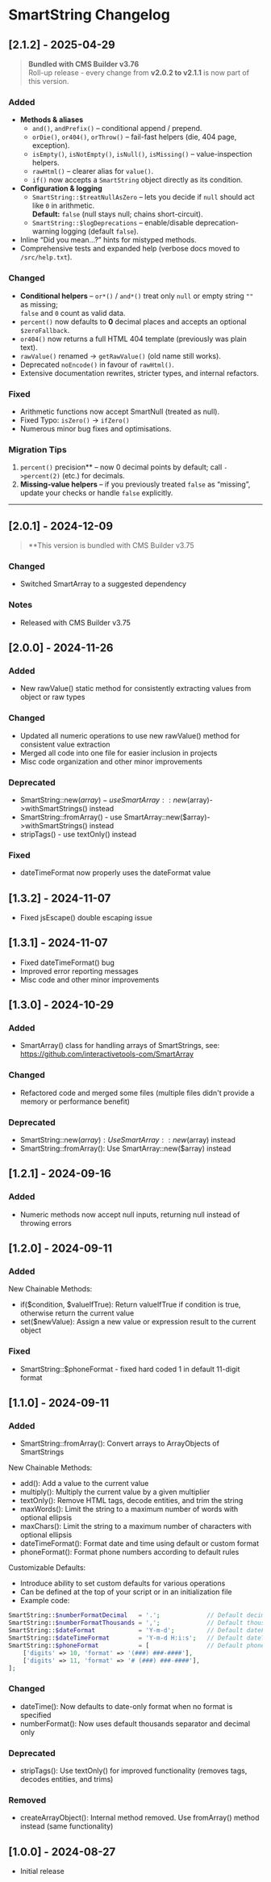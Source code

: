 # SmartString Changelog

## [2.1.2] - 2025-04-29

> **Bundled with CMS Builder v3.76**  
> Roll-up release - every change from **v2.0.2 to v2.1.1** is now part of this version.

### Added
- **Methods & aliases**
  - `and()`, `andPrefix()` – conditional append / prepend.
  - `orDie()`, `or404()`, `orThrow()` – fail-fast helpers (die, 404 page, exception).
  - `isEmpty()`, `isNotEmpty()`, `isNull()`, `isMissing()` – value-inspection helpers.
  - `rawHtml()` – clearer alias for `value()`.
  - `if()` now accepts a `SmartString` object directly as its condition.
- **Configuration & logging**
  - `SmartString::$treatNullAsZero` – lets you decide if `null` should act like `0` in arithmetic.  
    **Default:** `false` (null stays null; chains short-circuit).
  - `SmartString::$logDeprecations` – enable/disable deprecation-warning logging (default `false`).
- Inline “Did you mean…?” hints for mistyped methods.
- Comprehensive tests and expanded help (verbose docs moved to `/src/help.txt`).

### Changed
- **Conditional helpers** – `or*()` / `and*()` treat only `null` or empty string `""` as missing;  
  `false` and `0` count as valid data.
- `percent()` now defaults to **0** decimal places and accepts an optional `$zeroFallback`.
- `or404()` now returns a full HTML 404 template (previously was plain text).
- `rawValue()` renamed → `getRawValue()` (old name still works).
- Deprecated `noEncode()` in favour of `rawHtml()`.
- Extensive documentation rewrites, stricter types, and internal refactors.

### Fixed
- Arithmetic functions now accept SmartNull (treated as null).
- Fixed Typo: `isZero()` → `ifZero()`
- Numerous minor bug fixes and optimisations.

### Migration Tips
1. `percent()` precision** – now 0 decimal points by default; call `->percent(2)` (etc.) for decimals.
2. **Missing-value helpers** – if you previously treated `false` as “missing”, update your checks or handle `false` explicitly.

---

## [2.0.1] - 2024-12-09

> **This version is bundled with CMS Builder v3.75

### Changed
- Switched SmartArray to a suggested dependency

### Notes
- Released with CMS Builder v3.75

## [2.0.0] - 2024-11-26

### Added
- New rawValue() static method for consistently extracting values from object or raw types

### Changed
- Updated all numeric operations to use new rawValue() method for consistent value extraction
- Merged all code into one file for easier inclusion in projects
- Misc code organization and other minor improvements

### Deprecated
- SmartString::new($array) - use SmartArray::new($array)->withSmartStrings() instead
- SmartString::fromArray() - use SmartArray::new($array)->withSmartStrings() instead
- stripTags() - use textOnly() instead

### Fixed
- dateTimeFormat now properly uses the dateFormat value

## [1.3.2] - 2024-11-07

- Fixed jsEscape() double escaping issue

## [1.3.1] - 2024-11-07

- Fixed dateTimeFormat() bug
- Improved error reporting messages
- Misc code and other minor improvements

## [1.3.0] - 2024-10-29

### Added
- SmartArray() class for handling arrays of SmartStrings, see: https://github.com/interactivetools-com/SmartArray

### Changed
- Refactored code and merged some files (multiple files didn't provide a memory or performance benefit)

### Deprecated
- SmartString::new($array): Use SmartArray::new($array) instead
- SmartString::fromArray(): Use SmartArray::new($array) instead

## [1.2.1] - 2024-09-16

### Added

- Numeric methods now accept null inputs, returning null instead of throwing errors 

## [1.2.0] - 2024-09-11

### Added

New Chainable Methods:

- if(\$condition, $valueIfTrue): Return valueIfTrue if condition is true, otherwise return the current value
- set(\$newValue): Assign a new value or expression result to the current object

### Fixed

- SmartString::$phoneFormat - fixed hard coded 1 in default 11-digit format

## [1.1.0] - 2024-09-11

### Added
 
- SmartString::fromArray(): Convert arrays to ArrayObjects of SmartStrings

New Chainable Methods:

- add(): Add a value to the current value
- multiply(): Multiply the current value by a given multiplier
- textOnly(): Remove HTML tags, decode entities, and trim the string
- maxWords(): Limit the string to a maximum number of words with optional ellipsis
- maxChars(): Limit the string to a maximum number of characters with optional ellipsis
- dateTimeFormat(): Format date and time using default or custom format
- phoneFormat(): Format phone numbers according to default rules

Customizable Defaults:

- Introduce ability to set custom defaults for various operations
- Can be defined at the top of your script or in an initialization file
- Example code: 
```php
SmartString::$numberFormatDecimal   = '.';             // Default decimal separator
SmartString::$numberFormatThousands = ',';             // Default thousands separator
SmartString::$dateFormat            = 'Y-m-d';         // Default dateFormat() format
SmartString::$dateTimeFormat        = 'Y-m-d H:i:s';   // Default dateTimeFormat() format
SmartString::$phoneFormat           = [                // Default phoneFormat() formats
    ['digits' => 10, 'format' => '(###) ###-####'],
    ['digits' => 11, 'format' => '# (###) ###-####'],
];
```

### Changed
- dateTime(): Now defaults to date-only format when no format is specified
- numberFormat(): Now uses default thousands separator and decimal only

### Deprecated
- stripTags(): Use textOnly() for improved functionality (removes tags, decodes entities, and trims)

### Removed
- createArrayObject(): Internal method removed. Use fromArray() method instead (same functionality)

## [1.0.0] - 2024-08-27
* Initial release

